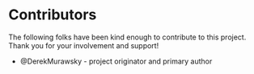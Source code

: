 # Contributors

The following folks have been kind enough to contribute to this project. Thank you for your involvement and support!

- @DerekMurawsky - project originator and primary author
